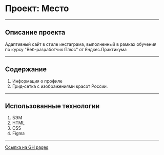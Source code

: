 # Проект: Место
------------------------------ 

## **Описание проекта**
Адаптивный сайт в стиле инстаграма, выполненный в рамках обучения по курсу "Веб-разработчик Плюс" от Яндкес.Практикума

------------------------------ 

## **Содержание**
1. Информация о профиле
2. Грид-сетка с изображениями красот России.
------------------------------ 
## **Использованные технологии**
1. БЭМ
2. HTML
3. CSS
4. Figma
------------------------------ 
[Ссылка на GH pages](https://edgar-ianke.github.io/mesto-project/)
